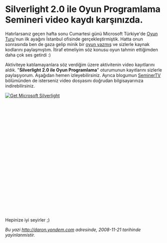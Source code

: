 # Silverlight 2.0 ile Oyun Programlama Semineri video kaydı karşınızda.
Hatırlarsanız geçen hafta sonu Cumartesi günü Microsoft Türkiye'de [Oyun
Turu](http://daron.yondem.com/tr/post/05675b05-d628-4a42-85cf-e35fccfdbb37)'nun
ilk ayağını İstanbul ofisinde gerçekleştirmiştik. Hatta onun sonrasında
ben de gaza gelip minik bir [oyun
yazmış](http://daron.yondem.com/tr/post/926c5a5a-d4d4-4ff6-a4d7-3001e0e682c5)
ve sizlerle kaynak kodlarını paylaşmıştım. İtiraf etmeliyim söz konusu
oyun tahmin ettiğimden daha çok ses getirdi :)

Aktiviteye katılamayanlara söz verdiğim üzere aktivitenin video
kayıtlarını aldık. "**Silverlight 2.0 ile Oyun Programlama**" oturumunun
kayıtlarını sizlerle paylaşıyorum. Aşağıdan hemen izleyebilirsiniz.
Ayrıca blogumun
[SeminerTV](http://daron.yondem.com/tr/formatpage.aspx?path=seminertv.format.html)
bölümünden de isterseniz video dosyasını doğrudan bilgisayarınıza
indirebilirsiniz.

<div style="width:512px;height:384px;">

[![Get Microsoft
Silverlight](http://go2.microsoft.com/fwlink/?LinkId=108181)](http://go2.microsoft.com/fwlink/?LinkID=124807)

</div>

Hepinize iyi seyirler ;)



*Bu yazi http://daron.yondem.com adresinde, 2008-11-21 tarihinde yayinlanmistir.*
